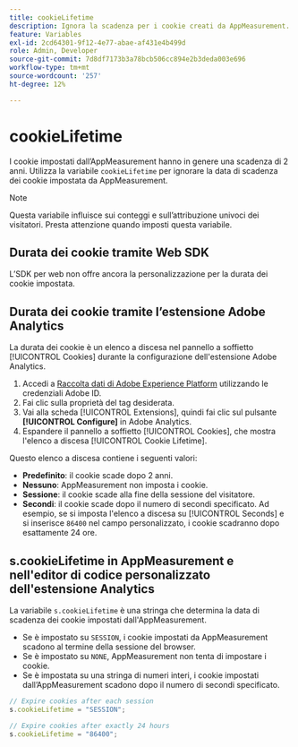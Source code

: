 ```yaml
---
title: cookieLifetime
description: Ignora la scadenza per i cookie creati da AppMeasurement.
feature: Variables
exl-id: 2cd64301-9f12-4e77-abae-af431e4b499d
role: Admin, Developer
source-git-commit: 7d8df7173b3a78bcb506cc894e2b3deda003e696
workflow-type: tm+mt
source-wordcount: '257'
ht-degree: 12%

---
```


# cookieLifetime

I cookie impostati dall’AppMeasurement hanno in genere una scadenza di 2 anni. Utilizza la variabile `cookieLifetime` per ignorare la data di scadenza dei cookie impostata da AppMeasurement.

>[!NOTE]
>
>Questa variabile influisce sui conteggi e sull’attribuzione univoci dei visitatori. Presta attenzione quando imposti questa variabile.

## Durata dei cookie tramite Web SDK

L’SDK per web non offre ancora la personalizzazione per la durata dei cookie impostata.

## Durata dei cookie tramite l’estensione Adobe Analytics

La durata dei cookie è un elenco a discesa nel pannello a soffietto [!UICONTROL Cookies] durante la configurazione dell&#39;estensione Adobe Analytics.

1. Accedi a [Raccolta dati di Adobe Experience Platform](https://experience.adobe.com/data-collection) utilizzando le credenziali Adobe ID.
1. Fai clic sulla proprietà del tag desiderata.
1. Vai alla scheda [!UICONTROL Extensions], quindi fai clic sul pulsante **[!UICONTROL Configure]** in Adobe Analytics.
1. Espandere il pannello a soffietto [!UICONTROL Cookies], che mostra l&#39;elenco a discesa [!UICONTROL Cookie Lifetime].

Questo elenco a discesa contiene i seguenti valori:

* **Predefinito**: il cookie scade dopo 2 anni.
* **Nessuno**: AppMeasurement non imposta i cookie.
* **Sessione**: il cookie scade alla fine della sessione del visitatore.
* **Secondi**: il cookie scade dopo il numero di secondi specificato. Ad esempio, se si imposta l&#39;elenco a discesa su [!UICONTROL Seconds] e si inserisce `86400` nel campo personalizzato, i cookie scadranno dopo esattamente 24 ore.

## s.cookieLifetime in AppMeasurement e nell&#39;editor di codice personalizzato dell&#39;estensione Analytics

La variabile `s.cookieLifetime` è una stringa che determina la data di scadenza dei cookie impostati dall&#39;AppMeasurement.

* Se è impostato su `SESSION`, i cookie impostati da AppMeasurement scadono al termine della sessione del browser.
* Se è impostato su `NONE`, AppMeasurement non tenta di impostare i cookie.
* Se è impostata su una stringa di numeri interi, i cookie impostati dall’AppMeasurement scadono dopo il numero di secondi specificato.

```js
// Expire cookies after each session
s.cookieLifetime = "SESSION";

// Expire cookies after exactly 24 hours
s.cookieLifetime = "86400";
```
